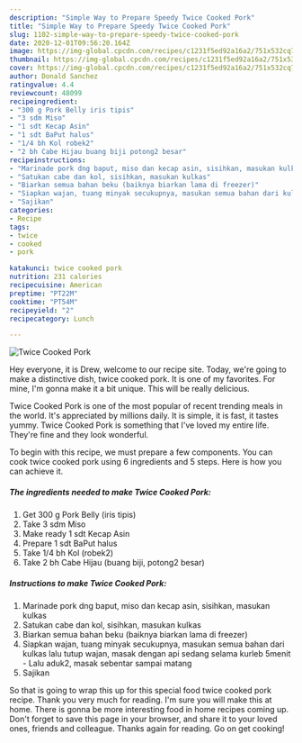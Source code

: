 ```yaml
---
description: "Simple Way to Prepare Speedy Twice Cooked Pork"
title: "Simple Way to Prepare Speedy Twice Cooked Pork"
slug: 1102-simple-way-to-prepare-speedy-twice-cooked-pork
date: 2020-12-01T09:56:20.164Z
image: https://img-global.cpcdn.com/recipes/c1231f5ed92a16a2/751x532cq70/twice-cooked-pork-foto-resep-utama.jpg
thumbnail: https://img-global.cpcdn.com/recipes/c1231f5ed92a16a2/751x532cq70/twice-cooked-pork-foto-resep-utama.jpg
cover: https://img-global.cpcdn.com/recipes/c1231f5ed92a16a2/751x532cq70/twice-cooked-pork-foto-resep-utama.jpg
author: Donald Sanchez
ratingvalue: 4.4
reviewcount: 48099
recipeingredient:
- "300 g Pork Belly iris tipis"
- "3 sdm Miso"
- "1 sdt Kecap Asin"
- "1 sdt BaPut halus"
- "1/4 bh Kol robek2"
- "2 bh Cabe Hijau buang biji potong2 besar"
recipeinstructions:
- "Marinade pork dng baput, miso dan kecap asin, sisihkan, masukan kulkas"
- "Satukan cabe dan kol, sisihkan, masukan kulkas"
- "Biarkan semua bahan beku (baiknya biarkan lama di freezer)"
- "Siapkan wajan, tuang minyak secukupnya, masukan semua bahan dari kulkas lalu tutup wajan, masak dengan api sedang selama kurleb 5menit Lalu aduk2, masak sebentar sampai matang"
- "Sajikan"
categories:
- Recipe
tags:
- twice
- cooked
- pork

katakunci: twice cooked pork 
nutrition: 231 calories
recipecuisine: American
preptime: "PT22M"
cooktime: "PT54M"
recipeyield: "2"
recipecategory: Lunch

---
```



![Twice Cooked Pork](https://img-global.cpcdn.com/recipes/c1231f5ed92a16a2/751x532cq70/twice-cooked-pork-foto-resep-utama.jpg)

Hey everyone, it is Drew, welcome to our recipe site. Today, we're going to make a distinctive dish, twice cooked pork. It is one of my favorites. For mine, I'm gonna make it a bit unique. This will be really delicious.



Twice Cooked Pork is one of the most popular of recent trending meals in the world. It's appreciated by millions daily. It is simple, it is fast, it tastes yummy. Twice Cooked Pork is something that I've loved my entire life. They're fine and they look wonderful.


To begin with this recipe, we must prepare a few components. You can cook twice cooked pork using 6 ingredients and 5 steps. Here is how you can achieve it.

<!--inarticleads1-->

##### The ingredients needed to make Twice Cooked Pork:

1. Get 300 g Pork Belly (iris tipis)
1. Take 3 sdm Miso
1. Make ready 1 sdt Kecap Asin
1. Prepare 1 sdt BaPut halus
1. Take 1/4 bh Kol (robek2)
1. Take 2 bh Cabe Hijau (buang biji, potong2 besar)




<!--inarticleads2-->

##### Instructions to make Twice Cooked Pork:

1. Marinade pork dng baput, miso dan kecap asin, sisihkan, masukan kulkas
1. Satukan cabe dan kol, sisihkan, masukan kulkas
1. Biarkan semua bahan beku (baiknya biarkan lama di freezer)
1. Siapkan wajan, tuang minyak secukupnya, masukan semua bahan dari kulkas lalu tutup wajan, masak dengan api sedang selama kurleb 5menit - Lalu aduk2, masak sebentar sampai matang
1. Sajikan




So that is going to wrap this up for this special food twice cooked pork recipe. Thank you very much for reading. I'm sure you will make this at home. There is gonna be more interesting food in home recipes coming up. Don't forget to save this page in your browser, and share it to your loved ones, friends and colleague. Thanks again for reading. Go on get cooking!
